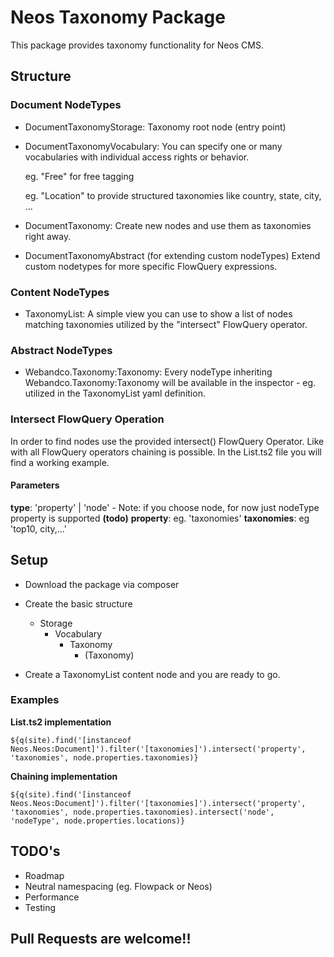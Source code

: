 Neos Taxonomy Package
=========================================================

This package provides taxonomy functionality for Neos CMS.

## Structure
### Document NodeTypes
* DocumentTaxonomyStorage:
    Taxonomy root node (entry point)
    
* DocumentTaxonomyVocabulary:
    You can specify one or many vocabularies with individual access rights or behavior.
    
    eg. "Free" for free tagging
    
    eg. "Location" to provide structured taxonomies like country, state, city, ...
    
* DocumentTaxonomy:
    Create new nodes and use them as taxonomies right away. 
    
* DocumentTaxonomyAbstract (for extending custom nodeTypes)
    Extend custom nodetypes for more specific FlowQuery expressions.

### Content NodeTypes
* TaxonomyList:
    A simple view you can use to show a list of nodes matching taxonomies utilized by the "intersect" FlowQuery operator.  

### Abstract NodeTypes
* Webandco.Taxonomy:Taxonomy:
    Every nodeType inheriting Webandco.Taxonomy:Taxonomy will be available in the inspector - eg. utilized in the TaxonomyList yaml definition.
     
### Intersect FlowQuery Operation
In order to find nodes use the provided intersect() FlowQuery Operator. Like with all FlowQuery operators chaining is possible. In the List.ts2 file you will find a working example.

#### Parameters
**type**: 'property' | 'node' - Note: if you choose node, for now just nodeType property is supported **(todo)**
**property**: eg. 'taxonomies'
**taxonomies**: eg 'top10, city,...' 

## Setup
* Download the package via composer
* Create the basic structure
    * Storage
        * Vocabulary
            * Taxonomy
                * (Taxonomy)
                
* Create a TaxonomyList content node and you are ready to go.

### Examples
**List.ts2 implementation**
```
${q(site).find('[instanceof Neos.Neos:Document]').filter('[taxonomies]').intersect('property', 'taxonomies', node.properties.taxonomies)}
```
**Chaining implementation**
```
${q(site).find('[instanceof Neos.Neos:Document]').filter('[taxonomies]').intersect('property', 'taxonomies', node.properties.taxonomies).intersect('node', 'nodeType', node.properties.locations)}
```

## TODO's
* Roadmap
* Neutral namespacing (eg. Flowpack or Neos)
* Performance 
* Testing

## Pull Requests are welcome!!
